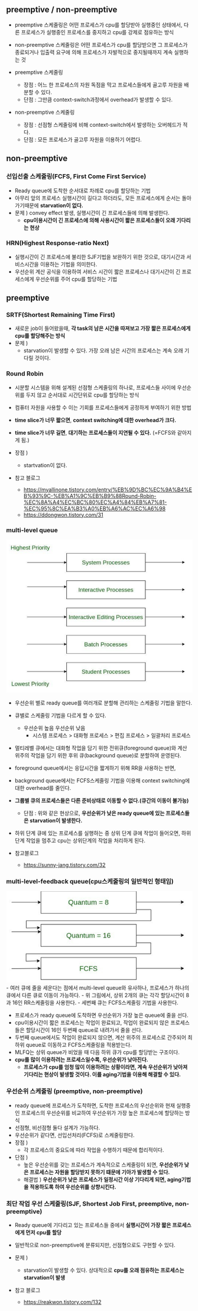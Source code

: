 ## preemptive / non-preemptive
- preemptive 스케줄링은 어떤 프로세스가 cpu를 할당받아 실행중인 상태에서, 다른 프로세스가 실행중인 프로세스를 중지하고 cpu를 강제로 점유하는 방식
- non-preemptive 스케줄링은 어떤 프로세스가 cpu를 할당받으면 그 프로세스가 종료되거나 입출력 요구에 의해 프로세스가 자발적으로 중지될때까지 계속 실행하는 것

- preemptive 스케줄링
  - 장점 : 어느 한 프로세스의 자원 독점을 막고 프로세스들에게 골고루 자원을 배분할 수 있다.
  - 단점 : 그만큼 context-switch과정에서 overhead가 발생할 수 있다.
- non-preemptive 스케줄링
  - 장점 : 선점형 스케줄링에 비해 context-switch에서 발생하는 오버헤드가 적다.
  - 단점 : 모든 프로세스가 골고루 자원을 이용하기 어렵다.


## non-preemptive
### 선입선출 스케줄링(FCFS, First Come First Service)
- Ready queue에 도착한 순서대로 차례로 cpu를 할당하는 기법
- 아무리 앞의 프로세스 실행시간이 길다고 하더라도, 모든 프로세스에게 순서는 돌아가기때문에 **starvation이 없다.**
- 문제 ) convey effect 발생, 실행시간이 긴 프로세스들에 의해 발생한다.
  - **cpu이용시간이 긴 프로세스에 의해 사용시간이 짧은 프로세스들이 오래 기다리는 현상**

### HRN(Highest Response-ratio Next)
- 실행시간이 긴 프로세스에 불리한 SJF기법을 보완하기 위한 것으로, 대기시간과 서비스시간을 이용하는 기법을 의미한다.
- 우선순위 계산 공식을 이용하여 서비스 시간이 짧은 프로세스나 대기시간이 긴 프로세스에게 우선순위를 주어 cpu를 할당하는 기법

## preemptive
### SRTF(Shortest Remaining Time First)
- 새로운 job이 들어왔을때, **각 task의 남은 시간을 따져보고 가장 짧은 프로세스에게 cpu를 할당해주는 방식**
- 문제 ) 
  - starvation이 발생할 수 있다. 가장 오래 남은 시간의 프로세스는 계속 오래 기다릴 것이다.

### Round Robin
- 시분할 시스템을 위해 설계된 선점형 스케줄링의 하나로, 프로세스들 사이에 우선순위를 두지 않고 순서대로 시간단위로 cpu를 할당하는 방식
- 컴퓨터 자원을 사용할 수 이는 기회를 프로세스들에게 공정하게 부여하기 위한 방법

- **time slice가 너무 짧으면**, **context switching에 대한 overhead가 크다.**
- **time slice가 너무 길면**, **대기하는 프로세스들이 지연될 수 있다.** (=FCFS와 같아지게 됨.)
- 장점 ) 
  - startvation이 없다.

- 참고 블로그
  - https://myallinone.tistory.com/entry/%EB%9D%BC%EC%9A%B4%EB%93%9C-%EB%A1%9C%EB%B9%88Round-Robin-%EC%8A%A4%EC%BC%80%EC%A4%84%EB%A7%81-%EC%95%8C%EA%B3%A0%EB%A6%AC%EC%A6%98
  - https://ddongwon.tistory.com/31

### multi-level queue
<img src="../image/multi-level.PNG">

- 우선순위 별로 ready queue를 여러개로 분할해 관리하는 스케줄링 기법을 말한다.
- 큐별로 스케줄링 기법을 다르게 할 수 있다.
  - 우선순위 높음                                     우선순위 낮음
    - 시스템 프로세스 > 대화형 프로세스 > 편집 프로세스 > 일괄처리 프로세스 
- 멀티레벨 큐에서는 대화형 작업을 담기 위한 전위큐(foreground queue)와 계산 위주의 작업을 담기 위한 후위 큐(background queue)로 분할하여 운영된다.
- foreground queue에서는 응답시간을 짧게하기 위해 RR을 사용하는 반면, 
- background queue에서는 FCFS스케줄링 기법을 이용해 context switching에 대한 overhead를 줄인다.
- **그룹별 큐의 프로세스들은 다른 준비상태로 이동할 수 없다.(큐간의 이동이 불가능)**
  - 단점 : 위와 같은 현상으로, **우선순위가 낮은 ready queue에 있는 프로세스들은 starvation이 발생한다.**
- 하위 단계 큐에 있는 프로세스를 실행하는 중 상위 단계 큐에 작업이 들어오면, 하위 단계 작업을 멈추고 cpu는 상위단계의 작업을 처리하게 된다.

- 참고블로그
  - https://sunny-jang.tistory.com/32

### multi-level-feedback queue(cpu스케줄링의 일반적인 형태임)
<img src="../image/multi-level-feedback.PNG">
- 여러 큐에 줄을 세운다는 점에서 multi-level queue와 유사하나, 프로세스가 하나의 큐에서 다른 큐로 이동이 가능하다.
- 위 그림에서, 상위 2개의 큐는 각각 할당시간이 8과 16인 RR스케줄링을 사용한다.
- 세번째 큐는 FCFS스케줄링 기법을 사용한다.

- 프로세스가 ready queue에 도착하면 우선순위가 가장 높은 queue에 줄을 선다.
- cpu이용시간이 짧은 프로세스는 작업이 완료되고, 작업이 완료되지 않은 프로세스들은 할당시간이 16인 두번째 queue로 내려가서 줄을 선다.
- 두번째 queue에서도 작업이 완료되지 않으면, 계산 위주의 프로세스로 간주되어 최하위 queue로 이동하고 FCFS스케줄링을 적용받는다.
- MLFQ는 상위 queue가 비었을 때 다음 하위 큐가 cpu를 할당받는 구조이다.
- **cpu를 많이 이용하려는 프로세스일수록, 우선순위가 낮아진다.**
  - **프로세스가 cpu를 엄청 많이 이용하려는 상황이라면, 계속 우선순위가 낮아져 기다리는 현상이 발생할 것이다. 이를 aging기법을 이용해 해결할 수 있다.**

### 우선순위 스케줄링 (preemptive, non-preemptive)
- ready queue에 프로세스가 도착하면, 도착한 프로세스의 우선순위와 현재 실행중인 프로세스의 우선순위를 비교하여 우선순위가 가장 높은 프로세스에 할당하는 방식
- 선점형, 비선점형 둘다 설계가 가능하다.
- 우선순위가 같다면, 선입선처리(FCFS)로 스케줄링한다.
- 장점 ) 
  - 각 프로세스의 중요도에 따라 작업을 수행하기 때문에 합리적이다.
- 단점 ) 
  - 높은 우선순위를 갖는 프로세스가 계속적으로 스케줄링이 되면, **우선순위가 낮은 프로세스는 자원을 할당받지 못하기 떄문에 기아가 발생할 수 있다.**
  - 해결법 ) **우선순위가 낮은 프로세스가 일정시간 이상 기다리게 되면, aging기법을 적용하도록 하여 우선순위를 상향시킨다.**

### 최단 작업 우선 스케줄링(SJF, Shortest Job First, preemptive, non-preemptive)
- Ready queue에 기다리고 있는 프로세스들 중에서 **실행시간이 가장 짧은 프로세스에게 먼저 cpu를 할당**
- 일반적으로 non-preemptive에 분류되지만, 선점형으로도 구현할 수 있다.
- 문제 )
  - starvation이 발생할 수 있다. 상대적으로 **cpu를 오래 점유하는 프로세스는 starvation이 발생**

- 참고 블로그
  - https://reakwon.tistory.com/132




